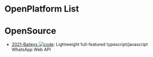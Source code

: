 # OpenPlatform List

# OpenSource

- [2021-Baileys ![code](https://ng-tech.icu/assets/code.svg)](https://github.com/adiwajshing/Baileys): Lightweight full-featured typescript/javascript WhatsApp Web API
